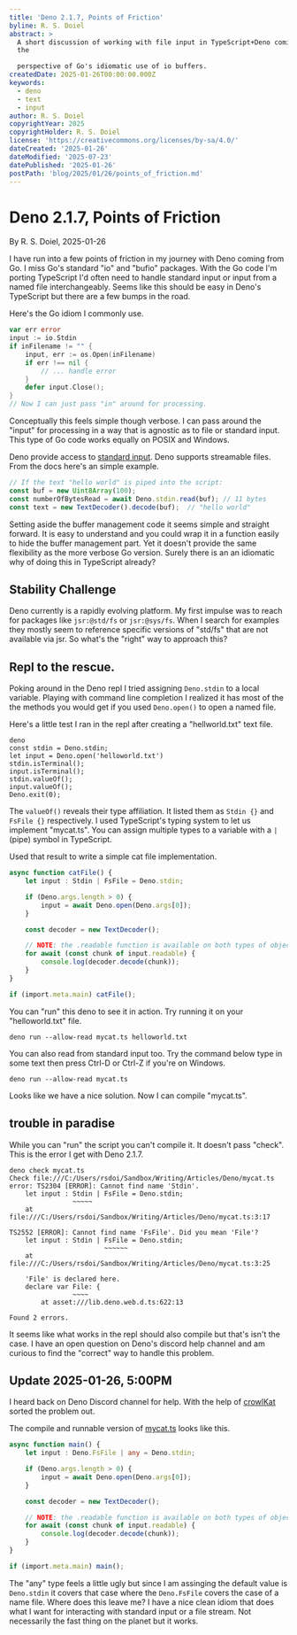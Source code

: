 ```yaml
---
title: 'Deno 2.1.7, Points of Friction'
byline: R. S. Doiel
abstract: >
  A short discussion of working with file input in TypeScript+Deno coming from
  the

  perspective of Go's idiomatic use of io buffers.
createdDate: 2025-01-26T00:00:00.000Z
keywords:
  - deno
  - text
  - input
author: R. S. Doiel
copyrightYear: 2025
copyrightHolder: R. S. Doiel
license: 'https://creativecommons.org/licenses/by-sa/4.0/'
dateCreated: '2025-01-26'
dateModified: '2025-07-23'
datePublished: '2025-01-26'
postPath: 'blog/2025/01/26/points_of_friction.md'
---
```


# Deno 2.1.7, Points of Friction

By R. S. Doiel, 2025-01-26

I have run into a few points of friction in my journey with Deno coming from Go. I miss Go's standard "io" and "bufio" packages. With the Go code I'm porting TypeScript I'd often need to handle standard input or input from a named file interchangeably. Seems like this should be easy in Deno's TypeScript but there are a few bumps in the road.

Here's the Go idiom I commonly use.

~~~go
var err error
input := io.Stdin
if inFilename != "" {
    input, err := os.Open(inFilename)
    if err !== nil {
        // ... handle error
    }
    defer input.Close();
}
// Now I can just pass "in" around for processing.
~~~

Conceptually this feels simple though verbose. I can pass around the "input" for processing in a way that is agnostic as to file or standard input. This type of Go code works equally on POSIX and Windows.

Deno provide access to [standard input](https://docs.deno.com/api/deno/~/Deno.stdin). Deno supports streamable files. From the docs here's an simple example.

~~~TypeScript
// If the text "hello world" is piped into the script:
const buf = new Uint8Array(100);
const numberOfBytesRead = await Deno.stdin.read(buf); // 11 bytes
const text = new TextDecoder().decode(buf);  // "hello world"
~~~

Setting aside the buffer management code it seems simple and straight forward. It is easy to understand and you could wrap it in a function easily to hide the buffer management part. Yet it doesn't provide the same flexibility as the more verbose Go version. Surely there is an an idiomatic why of doing this in TypeScript already? 

## Stability Challenge

Deno currently is a rapidly evolving platform. My first impulse was to reach for packages like `jsr:@std/fs` or `jsr:@sys/fs`. When I search for examples they mostly seem to reference specific versions of "std/fs" that are not available via jsr. So what's the "right" way to approach this?

## Repl to the rescue.

Poking around in the Deno repl I tried assigning `Deno.stdin` to a local variable. Playing with command line completion I realized it has most of the the methods you would get if you used `Deno.open()` to open a named file.

Here's a little test I ran in the repl after creating a "hellworld.txt" text file.

~~~deno
deno
const stdin = Deno.stdin;
let input = Deno.open('helloworld.txt')
stdin.isTerminal();
input.isTerminal();
stdin.valueOf();
input.valueOf();
Deno.exit(0);
~~~

The `valueOf()` reveals their type affiliation. It listed them as `Stdin {}` and `FsFile {}` respectively. I used TypeScript's typing system to let us implement "mycat.ts". You can assign multiple types to a variable with a `|` (pipe) symbol in TypeScript. 

Used that result to write a simple cat file implementation.

~~~TypeScript
async function catFile() {
    let input : Stdin | FsFile = Deno.stdin;

    if (Deno.args.length > 0) {
        input = await Deno.open(Deno.args[0]);
    }

    const decoder = new TextDecoder();

    // NOTE: the .readable function is available on both types of objects.
    for await (const chunk of input.readable) {
        console.log(decoder.decode(chunk));
    }
}

if (import.meta.main) catFile();
~~~

You can "run" this deno to see it in action. Try running it on your "helloworld.txt" file.

~~~shell
deno run --allow-read mycat.ts helloworld.txt
~~~

You can also read from standard input too. Try the command below type in some text then press Ctrl-D or Ctrl-Z if you're on Windows.

~~~shell
deno run --allow-read mycat.ts
~~~

Looks like we have a nice solution. Now I can compile "mycat.ts".

## trouble in paradise

While you can "run" the script you can't compile it. It doesn't pass "check". This is the error I get with Deno 2.1.7.

~~~shell
deno check mycat.ts
Check file:///C:/Users/rsdoi/Sandbox/Writing/Articles/Deno/mycat.ts
error: TS2304 [ERROR]: Cannot find name 'Stdin'.
    let input : Stdin | FsFile = Deno.stdin;
                ~~~~~
    at file:///C:/Users/rsdoi/Sandbox/Writing/Articles/Deno/mycat.ts:3:17

TS2552 [ERROR]: Cannot find name 'FsFile'. Did you mean 'File'?
    let input : Stdin | FsFile = Deno.stdin;
                        ~~~~~~
    at file:///C:/Users/rsdoi/Sandbox/Writing/Articles/Deno/mycat.ts:3:25

    'File' is declared here.
    declare var File: {
                ~~~~
        at asset:///lib.deno.web.d.ts:622:13

Found 2 errors.
~~~

It seems like what works in the repl should also compile but that's isn't the case. I have an open question on Deno's discord help channel and am curious to find the "correct" way to handle this problem.

## Update 2025-01-26, 5:00PM

I heard back on Deno Discord channel for help.  With the help of [crowlKat](https://github.com/crowlKats) sorted the problem out.

The compile and runnable version of [mycat.ts](mycat.ts) looks like this.

~~~typescript
async function main() {
    let input : Deno.FsFile | any = Deno.stdin;

    if (Deno.args.length > 0) {
        input = await Deno.open(Deno.args[0]);
    }

    const decoder = new TextDecoder();

    // NOTE: the .readable function is available on both types of objects.
    for await (const chunk of input.readable) {
        console.log(decoder.decode(chunk));
    }
}

if (import.meta.main) main();
~~~

The "any" type feels a little ugly but since I am assinging the default value is `Deno.stdin` it covers that case where the `Deno.FsFile` covers the case of a name file.  Where does this leave me? I have a nice clean idiom that does what I want for interacting with standard input or a file stream.  Not necessarily the fast thing on the planet but it works.
